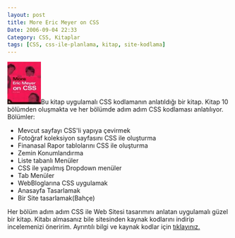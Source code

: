 ```yaml
---
layout: post
title: More Eric Meyer on CSS
Date: 2006-09-04 22:33
Category: CSS, Kitaplar
tags: [CSS, css-ile-planlama, kitap, site-kodlama]
---
```


![Eric Meyer'in Güzel kitaplarında biri][]Bu kitap uygulamalı CSS
kodlamanın anlatıldığı bir kitap. Kitap 10 bölümden oluşmakta ve her
bölümde adım adım CSS kodlaması anlatılıyor. Bölümler:

-   Mevcut sayfayı CSS'li yapıya çevirmek
-   Fotoğraf koleksiyon sayfasını CSS ile oluşturma
-   Finanasal Rapor tablolarını CSS ile oluşturma
-   Zemin Konumlandırma
-   Liste tabanlı Menüler
-   CSS ile yapılmış Dropdown menüler
-   Tab Menüler
-   WebBloglarına CSS uygulamak
-   Anasayfa Tasarlamak
-   Bir Site tasarlamak(Bahçe)

Her bölüm adım adım CSS ile Web Sitesi tasarımını anlatan uygulamalı
güzel bir kitap. Kitabı almasanız bile sitesinden kaynak kodlarını
indirip incelemenizi öneririm. Ayrıntılı bilgi ve kaynak kodlar için
[tıklayınız.][]


  [Eric Meyer'in Güzel kitaplarında biri]: /images/more_eric_meyer.thumbnail.jpg
  [tıklayınız.]: http://more.ericmeyeroncss.com/
